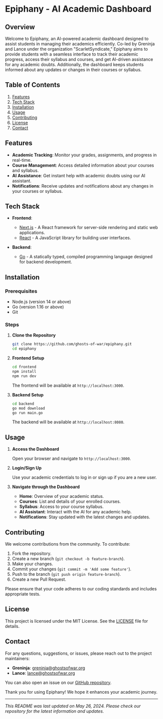 # Epiphany - AI Academic Dashboard

## Overview

Welcome to Epiphany, an AI-powered academic dashboard designed to assist students in managing their academics efficiently. Co-led by Greninja and Lance under the organization "ScarletSyndicate," Epiphany aims to provide students with a seamless interface to track their academic progress, access their syllabus and courses, and get AI-driven assistance for any academic doubts. Additionally, the dashboard keeps students informed about any updates or changes in their courses or syllabus.

## Table of Contents

1. [Features](#features)
2. [Tech Stack](#tech-stack)
3. [Installation](#installation)
4. [Usage](#usage)
5. [Contributing](#contributing)
6. [License](#license)
7. [Contact](#contact)

## Features

- **Academic Tracking**: Monitor your grades, assignments, and progress in real-time.
- **Course Management**: Access detailed information about your courses and syllabus.
- **AI Assistance**: Get instant help with academic doubts using our AI assistant.
- **Notifications**: Receive updates and notifications about any changes in your courses or syllabus.

## Tech Stack

- **Frontend**:

  - [Next.js](https://nextjs.org/) - A React framework for server-side rendering and static web applications.
  - [React](https://reactjs.org/) - A JavaScript library for building user interfaces.

- **Backend**:
  - [Go](https://golang.org/) - A statically typed, compiled programming language designed for backend development.

## Installation

### Prerequisites

- Node.js (version 14 or above)
- Go (version 1.16 or above)
- Git

### Steps

1. **Clone the Repository**

   ```bash
   git clone https://github.com/ghosts-of-war/epiphany.git
   cd epiphany
   ```

2. **Frontend Setup**

   ```bash
   cd frontend
   npm install
   npm run dev
   ```

   The frontend will be available at `http://localhost:3000`.

3. **Backend Setup**

   ```bash
   cd backend
   go mod download
   go run main.go
   ```

   The backend will be available at `http://localhost:8080`.

## Usage

1. **Access the Dashboard**

   Open your browser and navigate to `http://localhost:3000`.

2. **Login/Sign Up**

   Use your academic credentials to log in or sign up if you are a new user.

3. **Navigate through the Dashboard**

   - **Home**: Overview of your academic status.
   - **Courses**: List and details of your enrolled courses.
   - **Syllabus**: Access to your course syllabus.
   - **AI Assistant**: Interact with the AI for any academic help.
   - **Notifications**: Stay updated with the latest changes and updates.

## Contributing

We welcome contributions from the community. To contribute:

1. Fork the repository.
2. Create a new branch (`git checkout -b feature-branch`).
3. Make your changes.
4. Commit your changes (`git commit -m 'Add some feature'`).
5. Push to the branch (`git push origin feature-branch`).
6. Create a new Pull Request.

Please ensure that your code adheres to our coding standards and includes appropriate tests.

## License

This project is licensed under the MIT License. See the [LICENSE](LICENSE) file for details.

## Contact

For any questions, suggestions, or issues, please reach out to the project maintainers:

- **Greninja**: greninja@ghostsofwar.org
- **Lance**: lance@ghostsofwar.org

You can also open an issue on our [GitHub repository](https://github.com/ghosts-of-war/epiphany/issues).

Thank you for using Epiphany! We hope it enhances your academic journey.

---

_This README was last updated on May 26, 2024. Please check our repository for the latest information and updates._
